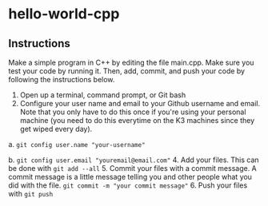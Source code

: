 # hello-world-cpp

## Instructions
Make a simple program in C++ by editing the file main.cpp.  Make sure you test your code by running it.  Then, add, commit, and push your code by following the instructions below.

1. Open up a terminal, command prompt, or Git bash
2. Configure your user name and email to your Github username and email.  Note that you only have to do this once if you're using your personal machine (you need to do this everytime on the K3 machines since they get wiped every day).

  a. `git config user.name "your-username"`
  
  b. `git config user.email "youremail@email.com"`
4. Add your files.  This can be done with `git add --all`
5. Commit your files with a commit message.  A commit message is a little message telling you and other people what you did with the file.  `git commit -m "your commit message"`
6. Push your files with `git push`
